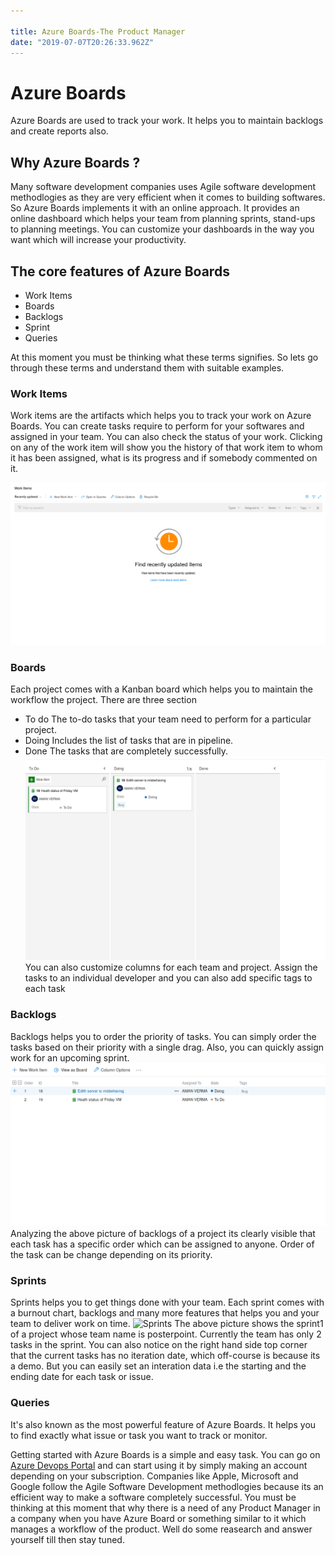 ```yaml
---

title: Azure Boards-The Product Manager
date: "2019-07-07T20:26:33.962Z"
---
```


# Azure Boards

Azure Boards are used to track your work. It helps you to maintain backlogs and create reports also.

## Why Azure Boards ?

Many software development companies uses Agile software development methodlogies as they are very efficient when it comes to building softwares. So Azure Boards implements it with an online approach. It provides an online dashboard which helps your team from planning sprints, stand-ups to planning meetings. You can customize your dashboards in the way you want which will increase your productivity.

## The core features of Azure Boards
- Work Items
- Boards
- Backlogs
- Sprint
- Queries

At this moment you must be thinking what these terms signifies. So lets go through these terms and understand them with suitable examples.

### Work Items
Work items are the artifacts which helps you to track your work on Azure Boards. You can create tasks require to perform for your softwares and assigned in your team. You can also check the status of your work. Clicking on any of the work item will show you the history of that work item to whom it has been assigned, what is its progress and if somebody commented on it.

![Work Items](./img/azure_work_items.png)


### Boards
Each project comes with a Kanban board which helps you to maintain the workflow the project. There are three section 
- To do
    The to-do tasks that your team need to perform for a particular project.
- Doing 
    Includes the list of tasks that are in pipeline.
- Done
    The tasks that are completely successfully. 
![Work Items](./img/azure_boards_boards.png)
You can also customize columns for each team and project. Assign the tasks to an individual developer and you can also add specific tags to each task


### Backlogs
Backlogs helps you to order the priority of tasks. You can simply order the tasks based on their priority with a single drag. Also, you can quickly assign work for an upcoming sprint.
![Backlogs](./img/azure_backlogs.png)
Analyzing the above picture of backlogs of a project its clearly visible that each task has a specific order which can be assigned to anyone. Order of the task can be change depending on its priority.


### Sprints
Sprints helps you to get things done with your team. Each sprint comes with a burnout chart, backlogs and many more features that helps you and your team to deliver work on time.
![Sprints](./img/azure_sprint.png)
The above picture shows the sprint1 of a project whose team name is posterpoint. Currently the team has only 2 tasks in the sprint. You can also notice on the right hand side top corner that the current tasks has no iteration date, which off-course is because its a demo. But you can easily set an interation data i.e the starting and the ending date for each task or issue.


### Queries
It's also known as the most powerful feature of Azure Boards. It helps you to find exactly what issue or task you want to track or monitor.

Getting started with Azure Boards is a simple and easy task. You can go on [Azure Devops Portal](https://dev.azure.com) and can start using it by simply making an account depending on your subscription. Companies like Apple, Microsoft and Google follow the Agile Software Development methodlogies because its an efficient way to make a software completely successful. You must be thinking at this moment that why there is a need of any Product Manager in a company when you have Azure Board or something similar to it which manages a workflow of the product. Well do some reasearch and answer yourself till then stay tuned.
